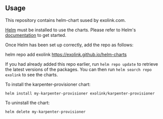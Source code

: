 ## Usage

This repository contains helm-chart sused by exolink.com.

[Helm](https://helm.sh) must be installed to use the charts.  Please refer to
Helm's [documentation](https://helm.sh/docs) to get started.

Once Helm has been set up correctly, add the repo as follows:

  helm repo add exolink https://exolink.github.io/helm-charts

If you had already added this repo earlier, run `helm repo update` to retrieve
the latest versions of the packages.  You can then run `helm search repo
exolink` to see the charts.

To install the karpenter-provisioner chart:

    helm install my-karpenter-provisioner exolink/karpenter-provisioner

To uninstall the chart:

    helm delete my-karpenter-provisioner
